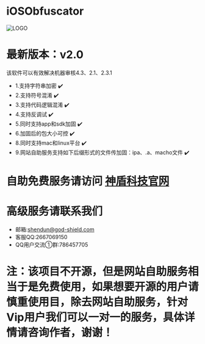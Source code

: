 # iOSObfuscator

![LOGO](https://github.com/godshield/iOSObfuscator/blob/master/logo.png)

# 最新版本：v2.0
该软件可以有效解决机器审核4.3、2.1、2.3.1

* 1.支持字符串加密  ✔️
* 2.支持符号混淆  ✔️
* 3.支持代码逻辑混淆   ✔️
* 4.支持反调试  ✔️
* 5.同时支持app和sdk加固 ✔️
* 6.加固后的包大小可控 ✔️
* 8.同时支持mac和linux平台 ✔️
* 9.网站自助服务支持如下后缀形式的文件传加固：ipa、.a、macho文件 ✔️


# 自助免费服务请访问 [神盾科技官网](http://www.god-shield.com)

# 高级服务请联系我们
* 邮箱:shendun@god-shield.com 
* 客服QQ:2667069150
* QQ用户交流①群:786457705



# 注：该项目不开源，但是网站自助服务相当于是免费使用，如果想要开源的用户请慎重使用目，除去网站自助服务，针对Vip用户我们可以一对一的服务，具体详情请咨询作者，谢谢！